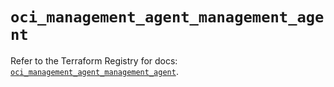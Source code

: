 # `oci_management_agent_management_agent`

Refer to the Terraform Registry for docs: [`oci_management_agent_management_agent`](https://registry.terraform.io/providers/oracle/oci/7.19.0/docs/resources/management_agent_management_agent).
